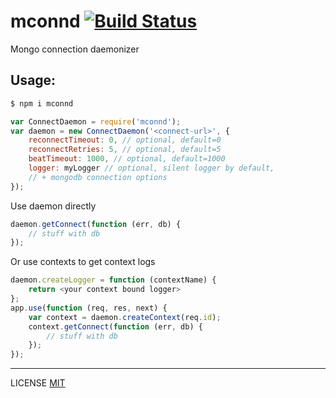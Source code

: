 mconnd [![Build Status](https://travis-ci.org/golyshevd/mconnd.svg)](https://travis-ci.org/golyshevd/mconnd)
=========

Mongo connection daemonizer

Usage:
---------

```bash
$ npm i mconnd
```

```js
var ConnectDaemon = require('mconnd');
var daemon = new ConnectDaemon('<connect-url>', {
    reconnectTimeout: 0, // optional, default=0
    reconnectRetries: 5, // optional, default=5
    beatTimeout: 1000, // optional, default=1000
    logger: myLogger // optional, silent logger by default,
    // + mongodb connection options
});
```

Use daemon directly

```js
daemon.getConnect(function (err, db) {
    // stuff with db
});
```

Or use contexts to get context logs

```js
daemon.createLogger = function (contextName) {
    return <your context bound logger>
};
app.use(function (req, res, next) {
    var context = daemon.createContext(req.id);
    context.getConnect(function (err, db) {
        // stuff with db
    });
});
```

---------
LICENSE [MIT](LICENSE)
